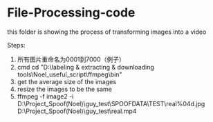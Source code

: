 # File-Processing-code
this folder is showing the process of transforming images into a video

Steps:
1. 所有图片重命名为0001到7000（例子）
2. cmd   cd "D:\labeling & extracting & downloading tools\Noel_useful_script\ffmpeg\bin"
3. get the average size of the images
3. resize the images to be the same
4. ffmpeg -f image2 -i D:\Project_Spoof(Noel)\guy_test\SPOOFDATA\TEST\real\%04d.jpg D:\Project_Spoof(Noel)\guy_test\real.mp4
